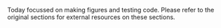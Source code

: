 Today focussed on making figures and testing code. Please refer to the original sections for external resources on these sections.  